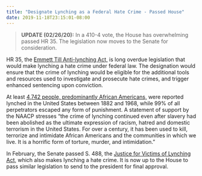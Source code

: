 ```yaml
---
title: "Designate Lynching as a Federal Hate Crime - Passed House"
date: 2019-11-18T23:15:01-08:00
---
```

>**UPDATE (02/26/20):** In a 410-4 vote, the House has overwhelming passed HR 35. The legislation now moves to the Senate for consideration. 

HR 35, the [Emmett Till Anti-lynching Act,](https://www.congress.gov/bill/116th-congress/house-bill/35/text) is long overdue legislation that would make lynching a hate crime under federal law. The designation would ensure that the crime of lynching would be eligible for the additional tools and resources used to investigate and prosecute hate crimes, and trigger enhanced sentencing upon conviction. 

At least [4,742 people, predominantly African Americans,](https://www.washingtonpost.com/outlook/2018/12/28/why-it-took-century-pass-an-anti-lynching-law/) were reported lynched in the United States between 1882 and 1968, while 99% of all perpetrators escaped any form of punishment. A statement of support by the NAACP stresses “the crime of lynching continued even after slavery had been abolished as the ultimate expression of racism, hatred and domestic terrorism in the United States. For over a century, it has been used to kill, terrorize and intimidate African Americans and the communities in which we live. It is a horrific form of torture, murder, and intimidation.”

In February, the Senate passed S. 488, the [Justice for Victims of Lynching Act,](https://www.congress.gov/bill/116th-congress/senate-bill/488) which also makes lynching a hate crime. It is now up to the House to pass similar legislation to send to the president for final approval. 

